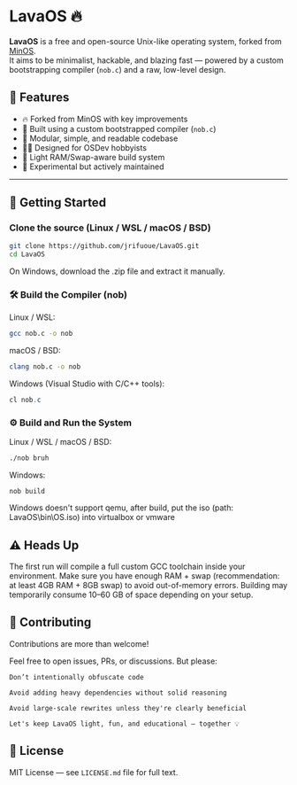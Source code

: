 # LavaOS 🔥

**LavaOS** is a free and open-source Unix-like operating system, forked from [MinOS](https://github.com/Dcraftbg/MinOS).  
It aims to be minimalist, hackable, and blazing fast — powered by a custom bootstrapping compiler (`nob.c`) and a raw, low-level design.

## 🚀 Features

- 🔥 Forked from MinOS with key improvements
- 🧠 Built using a custom bootstrapped compiler (`nob.c`)
- 🧩 Modular, simple, and readable codebase
- 🧑‍💻 Designed for OSDev hobbyists
- 💾 Light RAM/Swap-aware build system
- 🧪 Experimental but actively maintained

---

## 🔧 Getting Started

### Clone the source (Linux / WSL / macOS / BSD)

```bash
git clone https://github.com/jrifuoue/LavaOS.git
cd LavaOS
```
On Windows, download the .zip file and extract it manually.

### 🛠 Build the Compiler (nob)

Linux / WSL:

```bash
gcc nob.c -o nob
```

macOS / BSD:

```bash
clang nob.c -o nob
```

Windows (Visual Studio with C/C++ tools):

```powershell
cl nob.c
```

### ⚙️ Build and Run the System

Linux / WSL / macOS / BSD:

```bash
./nob bruh
```

Windows:

```
nob build
```

Windows doesn't support qemu, after build, put the iso (path: LavaOS\bin\OS.iso) into virtualbox or vmware

## ⚠️ Heads Up

The first run will compile a full custom GCC toolchain inside your environment.
Make sure you have enough RAM + swap (recommendation: at least 4GB RAM + 8GB swap) to avoid out-of-memory errors.
Building may temporarily consume 10–60 GB of space depending on your setup.

## 🤝 Contributing

Contributions are more than welcome!

Feel free to open issues, PRs, or discussions. But please:

    Don’t intentionally obfuscate code

    Avoid adding heavy dependencies without solid reasoning

    Avoid large-scale rewrites unless they're clearly beneficial

    Let's keep LavaOS light, fun, and educational — together 💡

## 📜 License

MIT License — see `LICENSE.md` file for full text.
